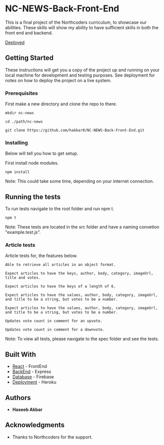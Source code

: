 # NC-NEWS-Back-Front-End

This is a final project of the Northcoders curriculum, to showcase our abilities. These skills will show my ability to have sufficient skills in both the front end and backend.

[Deployed](https://nc-news-test-2.herokuapp.com/)

## Getting Started

These instructions will get you a copy of the project up and running on your local machine for development and testing purposes. See deployment for notes on how to deploy the project on a live system.

### Prerequisites

First make a new directory and clone the repo to there. 

```
mkdir nc-news
```

```
cd ./path/nc-news
```

```
git clone https://github.com/hakbar0/NC-NEWS-Back-Front-End.git
```

### Installing

Below will tell you how to get setup.

First install node modules.

```
npm install
```

Note: This could take some time, depending on your internet connection.

## Running the tests

To run tests navigate to the root folder and run npm t.

```
npm t
```
Note: These tests are located in the src folder and have a naming convetion "example.test.js".

### Article tests

Article tests for, the features below. 

```
Able to retrieve all articles in an object format.
```

```
Expect articles to have the keys, author, body, category, imageUrl, title and votes.
```

```
Expect articles to have the keys of a length of 6.
```

```
Expect articles to have the values, author, body, category, imageUrl, and title to be a string, but votes to be a number.
```

```
Expect articles to have the values, author, body, category, imageUrl, and title to be a string, but votes to be a number.
```


```
Updates vote count in comment for an upvote.
```

```
Updates vote count in comment for a downvote.
```

Note: To view all tests, please navigate to the spec folder and see the tests.

## Built With

* [React](https://reactjs.org) - FrontEnd
* [BackEnd](https://expressjs.com) - Express
* [Database](https://firebase.google.com) - Firebase
* [Deployment](https://dashboard.heroku.com/login) - Heroku

## Authors

* **Haseeb Akbar**

## Acknowledgments

* Thanks to Northcoders for the support.